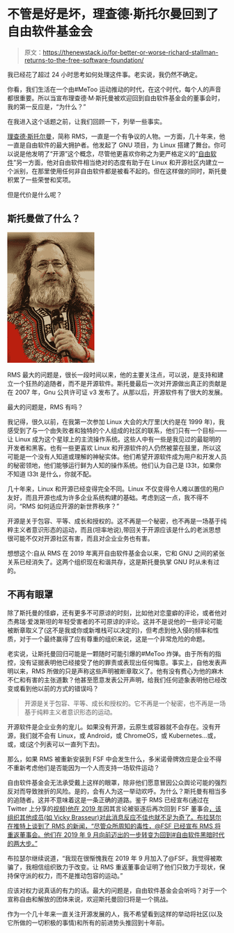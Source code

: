 # 不管是好是坏，理查德·斯托尔曼回到了自由软件基金会

> 原文：<https://thenewstack.io/for-better-or-worse-richard-stallman-returns-to-the-free-software-foundation/>

我已经花了超过 24 小时思考如何处理这件事。老实说，我仍然不确定。

你看，我们生活在一个由#MeToo 运动推动的时代，在这个时代，每个人的声音都很重要。所以当宣布理查德·M·斯托曼被欢迎回到自由软件基金会的董事会时，我的第一反应是，“为什么？”

在我进入这个话题之前，让我们回顾一下，列举一些事实。

[理查德·斯托尔曼](https://stallman.org/)，简称 RMS，一直是一个有争议的人物。一方面，几十年来，他一直是自由软件的最大拥护者。他发起了 GNU 项目，为 Linux 搭建了舞台。你可以说是他发明了“开源”这个概念，尽管他更喜欢你称之为更严格定义的“[自由软件](https://www.gnu.org/philosophy/open-source-misses-the-point.en.html)”另一方面，他对自由软件相当绝对的态度有助于在 Linux 和开源社区内建立一个派别，在那里使用任何非自由软件都是被看不起的。但在这样做的同时，斯托曼积累了一些荣誉和奖项。

但是代价是什么呢？

## 斯托曼做了什么？

![Richard Stallman](img/a5ca5449082e9a430873412525b6f8a9.png)

RMS 最大的问题是，很长一段时间以来，他的主要关注点，可以说，是支持和建立一个狂热的追随者，而不是开源软件。斯托曼最后一次对开源做出真正的贡献是在 2007 年，Gnu 公共许可证 v3 发布了。从那以后，开源软件有了很大的发展。

最大的问题是，RMS 有吗？

我记得，很久以前，在我第一次参加 Linux 大会的大厅里(大约是在 1999 年)，我感受到了与一个由失败者和独特的个人组成的社区的联系，他们只有一个目标——让 Linux 成为这个星球上的主流操作系统。这些人中有一些是我见过的最聪明的开发者和黑客。也有一些更喜欢 Linux 和开源软件的人仍然被蒙在鼓里，所以这可能是一个没有人知道或理解的神秘实体。他们希望开源软件成为用户和开发人员的秘密领地，他们能够运行鲜为人知的操作系统。他们认为自己是 l33t，如果你不知道 l33t 是什么，你就不配。

几十年来，Linux 和开源已经变得完全不同。Linux 不仅变得令人难以置信的用户友好，而且开源也成为许多企业系统构建的基础。考虑到这一点，我不得不问，“RMS 如何适应开源的新世界秩序？”

开源是关于包容、平等、成长和授权的。这不再是一个秘密，也不再是一场基于纯粹主义者意识形态的运动，而且(坦率地说),带回关于开源应该是什么的老派思想很可能不仅对开源社区有害，而且对企业业务也有害。

想想这个:自从 RMS 在 2019 年离开自由软件基金会以来，它和 GNU 之间的紧张关系已经消失了。这两个组织现在和谐共存，这是斯托曼执掌 GNU 时从未有过的。

## 不再有眼罩

除了斯托曼的怪癖，还有更多不可原谅的时刻，比如他对恋童癖的评论，或者他对杰弗瑞·爱泼斯坦的年轻受害者的不可原谅的评论。这并不是说他的一些评论可能被断章取义了(这不是我或你或新堆栈可以决定的)，但考虑到他入侵的频率和性质，对于一个最终赢得了应有尊重的组织来说，这是一个非常危险的命题。

老实说，让斯托曼回归可能是一颗随时可能引爆的#MeToo 炸弹。由于所有的指控，没有证据表明他已经接受了他的罪责或表现出任何悔意。事实上，自他发表声明以来，RMS 所做的只是声称这些声明被断章取义了。他有没有费心为他的麻木不仁和有害的主张道歉？他甚至愿意发表公开声明，给我们任何迹象表明他已经改变或看到他以前的方式的错误吗？

> 开源是关于包容、平等、成长和授权的。它不再是一个秘密，也不再是一场基于纯粹主义者意识形态的运动。

开源软件是企业业务的宠儿。如果没有开源，云原生或容器就不会存在。没有开源，我们就不会有 Linux，或 Android，或 ChromeOS，或 Kubernetes…或，或，或(这个列表可以一直列下去)。

那么，如果 RMS 被重新安装到 FSF 中会发生什么，多米诺骨牌效应是企业不得不重新考虑他们是否能因为一个人而支持一场软件运动？

自由软件基金会无法承受戴上这样的眼罩，除非他们愿意冒因公众舆论可能的强烈反对而导致挫折的风险。是的，会有人为这一举动欢呼。为什么？斯托曼有相当多的追随者。这并不意味着这是一条正确的道路。鉴于 RMS 已经宣布(通过在 Twitter 上分享的[视频)他在 2019 年](https://twitter.com/nixcraft/status/1373905399707955202)因其言论被驱逐后再次回到 FSF 董事会[，该组织其他成员(如 Vicky Brasseur)对此消息反应不佳也就不足为奇了。布拉瑟尔在推特上谈到了 RMS 的新闻，“尽管众所周知的毒性，@FSF 已经宣布 RMS 将重返董事会。他们在 2019 年 9 月向前迈出的一步转变为回到#自由软件黑暗时代的两大步。”](https://www.theverge.com/2019/9/17/20870050/richard-stallman-resigns-mit-free-software-foundation-epstein)

布拉瑟尔继续说道，“我现在很惭愧我在 2019 年 9 月加入了@FSF。我觉得被欺骗了，我相信组织致力于改变。让 RMS 重返董事会证明了他们只致力于现状，保持保守派的权力，而不是推动包容的运动。”

应该对权力说真话的有力的话。最大的问题是，自由软件基金会会听吗？对于一个宣称自由和解放的团体来说，欢迎斯托曼回归将是一个挑战。

作为一个几十年来一直关注开源发展的人，我不希望看到这样的举动将社区(以及它所做的一切积极的事情)和所有的前进势头推回到十年前。

<svg xmlns:xlink="http://www.w3.org/1999/xlink" viewBox="0 0 68 31" version="1.1"><title>Group</title> <desc>Created with Sketch.</desc></svg>